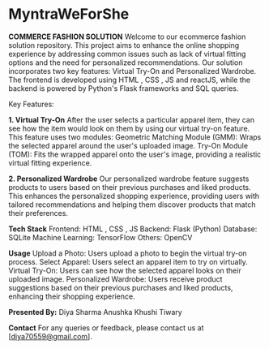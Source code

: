 # MyntraWeForShe
**COMMERCE FASHION SOLUTION**
Welcome to our ecommerce fashion solution repository. This project aims to enhance the online shopping experience by addressing common issues such as lack of virtual fitting options and the need for personalized recommendations. Our solution incorporates two key features: Virtual Try-On and Personalized Wardrobe. The frontend is developed using HTML , CSS , JS and reactJS, while the backend is powered by Python's Flask frameworks and SQL queries.

Key Features:

**1. Virtual Try-On**
After the user selects a particular apparel item, they can see how the item would look on them by using our virtual try-on feature. This feature uses two modules:
Geometric Matching Module (GMM): Wraps the selected apparel around the user's uploaded image.
Try-On Module (TOM): Fits the wrapped apparel onto the user's image, providing a realistic virtual fitting experience.

**2. Personalized Wardrobe**
Our personalized wardrobe feature suggests products to users based on their previous purchases and liked products. This enhances the personalized shopping experience, providing users with tailored recommendations and helping them discover products that match their preferences.

**Tech Stack**
Frontend: HTML , CSS , JS
Backend: Flask (Python)
Database: SQLite
Machine Learning: TensorFlow
Others: OpenCV

**Usage**
Upload a Photo: Users upload a photo to begin the virtual try-on process.
Select Apparel: Users select an apparel item to try on virtually.
Virtual Try-On: Users can see how the selected apparel looks on their uploaded image.
Personalized Wardrobe: Users receive product suggestions based on their previous purchases and liked products, enhancing their shopping experience.

**Presented By:**
Diya Sharma
Anushka
Khushi Tiwary

**Contact**
For any queries or feedback, please contact us at [diya70559@gmail.com].
